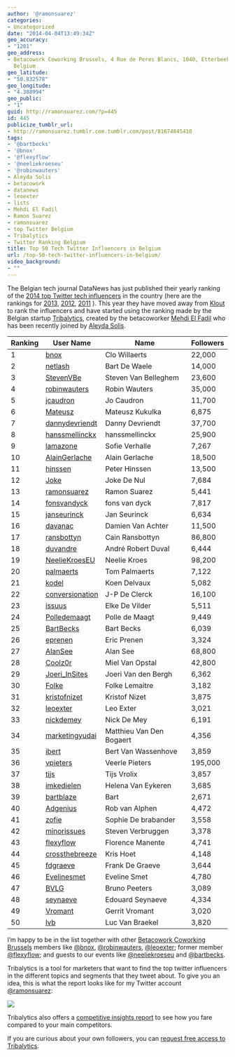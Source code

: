 ```yaml
---
author: '@ramonsuarez'
categories:
- Uncategorized
date: "2014-04-04T13:49:34Z"
geo_accuracy:
- "1201"
geo_address:
- Betacowork Coworking Brussels, 4 Rue de Peres Blancs, 1040, Etterbeek, Brussels,
  Belgium
geo_latitude:
- "50.832578"
geo_longitude:
- "4.388994"
geo_public:
- "1"
guid: http://ramonsuarez.com/?p=445
id: 445
publicize_tumblr_url:
- http://ramonsuarez.tumblr.com.tumblr.com/post/81674845410
tags:
- '@bartbecks'
- '@bnox'
- '@flexyflow'
- '@neeliekroeseu'
- '@robinwauters'
- Aleyda Solis
- betacowork
- datanews
- leoexter
- lists
- Mehdi El Fadil
- Ramon Suarez
- ramonsuarez
- top Twitter Belgium
- Tribalytics
- Twitter Ranking Belgium
title: Top 50 Tech Twitter Influencers in Belgium
url: /top-50-tech-twitter-influencers-in-belgium/
video_background:
- ""
---
```


The Belgian tech journal DataNews has just published their yearly ranking of the [2014 top Twitter tech influencers](http://datanews.levif.be/ict/actualite/qui-sont-les-50-principaux-utilisateurs-tech-de-twitter/article-4000582035636.htm "Top tech Twitter influencers in Belgium 2014") in the country (here are the rankings for [2013](http://datanews.levif.be/ict/actualite/qui-sont-les-50-twitteurs-belges-les-plus-influents-en-it/article-4000278606060.htm "ranking top Belgian tech Twitter influencers 2013"), [2012](http://datanews.levif.be/ict/actualite/qui-sont-les-twitteurs-high-tech-les-plus-influents-en-belgique/article-4000093955803.htm "Top tech Twitter influencers in Belgium 2012"), [2011](http://datanews.levif.be/ict/opinion/blogs/qui-devez-vous-suivre-dans-la-twittosphere-belge/article-1195010830793.htm) ). This year they have moved away from [Klout](http://klout.com/#/ramonsuarez) to rank the influencers and have started using the ranking made by the Belgian startup [Tribalytics](http://www.tribalytics.com "follower segmentation tool "), created by the betacoworker [Mehdi El Fadil](http://www.betacowork.com/profile/341/mehdi-el-fadil) who has been recently joined by [Aleyda Solis](http://www.betacowork.com/profile/1530/aleyda-solis/).

| Ranking | User Name | Name | Followers |
|---|---|---|---|
| 1 | [bnox](https://twitter.com/bnox) | Clo Willaerts | 22,000 |
| 2 | [netlash](https://twitter.com/netlash) | Bart De Waele | 14,000 |
| 3 | [StevenVBe](https://twitter.com/StevenVBe) | Steven Van Belleghem | 23,600 |
| 4 | [robinwauters](https://twitter.com/robinwauters) | Robin Wauters | 35,000 |
| 5 | [jcaudron](https://twitter.com/jcaudron) | Jo Caudron | 11,700 |
| 6 | [Mateusz](https://twitter.com/Mateusz) | Mateusz Kukulka | 6,875 |
| 7 | [dannydevriendt](https://twitter.com/dannydevriendt) | Danny Devriendt | 37,700 |
| 8 | [hanssmellinckx](https://twitter.com/hanssmellinckx) | hanssmellinckx | 25,900 |
| 9 | [lamazone](https://twitter.com/lamazone) | Sofie Verhalle | 7,267 |
| 10 | [AlainGerlache](https://twitter.com/AlainGerlache) | Alain Gerlache | 18,500 |
| 11 | [hinssen](https://twitter.com/hinssen) | Peter Hinssen | 13,500 |
| 12 | [Joke](https://twitter.com/Joke) | Joke De Nul | 7,684 |
| 13 | [ramonsuarez](https://twitter.com/ramonsuarez) | Ramon Suarez | 5,441 |
| 14 | [fonsvandyck](https://twitter.com/fonsvandyck) | fons van dyck | 7,817 |
| 15 | [janseurinck](https://twitter.com/janseurinck) | Jan Seurinck | 6,634 |
| 16 | [davanac](https://twitter.com/davanac) | Damien Van Achter | 11,500 |
| 17 | [ransbottyn](https://twitter.com/ransbottyn) | Cain Ransbottyn | 86,800 |
| 18 | [duvandre](https://twitter.com/duvandre) | André Robert Duval | 6,444 |
| 19 | [NeelieKroesEU](https://twitter.com/NeelieKroesEU) | Neelie Kroes | 98,200 |
| 20 | [palmaerts](https://twitter.com/palmaerts) | Tom Palmaerts | 7,122 |
| 21 | [kodel](https://twitter.com/kodel) | Koen Delvaux | 5,082 |
| 22 | [conversionation](https://twitter.com/conversionation) | J-P De Clerck | 16,100 |
| 23 | [issuus](https://twitter.com/issuus) | Elke De Vilder | 5,511 |
| 24 | [Polledemaagt](https://twitter.com/Polledemaagt) | Polle de Maagt | 9,449 |
| 25 | [BartBecks](https://twitter.com/BartBecks) | Bart Becks | 6,039 |
| 26 | [eprenen](https://twitter.com/eprenen) | Eric Prenen | 3,324 |
| 27 | [AlanSee](https://twitter.com/AlanSee) | Alan See | 68,800 |
| 28 | [Coolz0r](https://twitter.com/Coolz0r) | Miel Van Opstal | 42,800 |
| 29 | [Joeri\_InSites](https://twitter.com/Joeri_InSites) | Joeri Van den Bergh | 6,362 |
| 30 | [Folke](https://twitter.com/Folke) | Folke Lemaitre | 3,182 |
| 31 | [kristofnizet](https://twitter.com/kristofnizet) | Kristof Nizet | 3,875 |
| 32 | [leoexter](https://twitter.com/leoexter) | Leo Exter | 3,021 |
| 33 | [nickdemey](https://twitter.com/nickdemey) | Nick De Mey | 6,191 |
| 34 | [marketingyudai](https://twitter.com/marketingyudai) | Matthieu Van Den Bogaert | 4,356 |
| 35 | [ibert](https://twitter.com/ibert) | Bert Van Wassenhove | 3,859 |
| 36 | [vpieters](https://twitter.com/vpieters) | Veerle Pieters | 195,000 |
| 37 | [tijs](https://twitter.com/tijs) | Tijs Vrolix | 3,857 |
| 38 | [imkedielen](https://twitter.com/imkedielen) | Helena Van Eykeren | 3,685 |
| 39 | [bartblaze](https://twitter.com/bartblaze) | Bart | 2,671 |
| 40 | [Adgenius](https://twitter.com/Adgenius) | Rob van Alphen | 4,472 |
| 41 | [zofie](https://twitter.com/zofie) | Sophie De brabander | 3,558 |
| 42 | [minorissues](https://twitter.com/minorissues) | Steven Verbruggen | 3,378 |
| 43 | [flexyflow](https://twitter.com/flexyflow) | Florence Manente | 4,741 |
| 44 | [crossthebreeze](https://twitter.com/crossthebreeze) | Kris Hoet | 4,148 |
| 45 | [fdgraeve](https://twitter.com/fdgraeve) | Frank De Graeve | 3,644 |
| 46 | [Evelinesmet](https://twitter.com/Evelinesmet) | Eveline Smet | 4,780 |
| 47 | [BVLG](https://twitter.com/BVLG) | Bruno Peeters | 3,089 |
| 48 | [seynaeve](https://twitter.com/seynaeve) | Edouard Seynaeve | 4,334 |
| 49 | [Vromant](https://twitter.com/Vromant) | Gerrit Vromant | 3,020 |
| 50 | [lvb](https://twitter.com/lvb) | Luc Van Braekel | 3,820 |

I’m happy to be in the list together with other [Betacowork Coworking Brussels](http://www.betacowork.com) members like [@bnox](http://twitter.com/bnox), [@robinwauters](http://twitter.com/robinwauters), [@leoexter](http://twitter.com/leoexter); former member [@flexyflow](http://twitter.com/flexyflow); and guests to our events like [@neeliekroeseu](http://twitter.com/neeliekroeseu) and [@bartbecks](http://twitter.com/bartbecks).

Tribalytics is a tool for marketers that want to find the top twitter influencers in the different topics and segments that they tweet about. To give you an idea, this is what the report looks like for my Twitter account [@ramonsuarez](http://twitter.com/ramonsuarez "coworking, tech startups, entrepreneurship, belgium"):

![](https://ramonsuarez.com/wp-content/uploads/2014/04/twitter-communities-report-tribalytics-ramonsuarez-2014-04-04-14-28-56.png)

Tribalytics also offers a [competitive insights report](http://tribalytics.com/#inline-competitive-report-form) to see how you fare compared to your main competitors.

If you are curious about your own followers, you can [request free access to Tribalytics](http://tribalytics.com/).

<div class="geo geo-post" id="geo-post-445" style="display: none"><span class="latitude">50.832578</span><span class="longitude">4.388994</span></div>